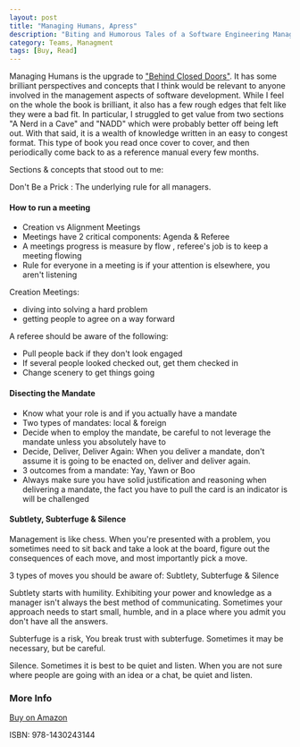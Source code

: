 ```yaml
---
layout: post
title: "Managing Humans, Apress"
description: "Biting and Humorous Tales of a Software Engineering Manager"
category: Teams, Managment
tags: [Buy, Read]
---
```

Managing Humans is the upgrade to ["Behind Closed Doors"](http://bookreviews.markpearl.co.za/Behind-Closed-Doors). It has some brilliant perspectives and concepts that I think would be relevant to anyone involved in the management aspects of software development. While I feel on the whole the book is brilliant, it also has a few rough edges that felt like they were a bad fit. In particular, I struggled to get value from two sections "A Nerd in a Cave" and "NADD" which were probably better off being left out. With that said, it is a wealth of knowledge written in an easy to congest format. This type of book you read once cover to cover, and then periodically come back to as a reference manual every few months.

Sections & concepts that stood out to me:

Don't Be a Prick : The underlying rule for all managers.  

#### How to run a meeting ####

- Creation vs Alignment Meetings  
- Meetings have 2 critical components: Agenda & Referee  
- A meetings progress is measure by flow , referee's job is to keep a meeting flowing  
- Rule for everyone in a meeting is if your attention is elsewhere, you aren't listening  

Creation Meetings:  
- diving into solving a hard problem  
- getting people to agree on a way forward  

A referee should be aware of the following:  
- Pull people back if they don't look engaged  
- If several people looked checked out, get them checked in
- Change scenery to get things going 

#### Disecting the Mandate ####

- Know what your role is and if you actually have a mandate  
- Two types of mandates: local & foreign  
- Decide when to employ the mandate, be careful to not leverage the mandate unless you absolutely have to  
- Decide, Deliver, Deliver Again: When you deliver a mandate, don't assume it is going to be enacted on, deliver and deliver again. 
- 3 outcomes from a mandate: Yay, Yawn or Boo  
- Always make sure you have solid justification and reasoning when delivering a mandate, the fact you have to pull the card is an indicator is will be challenged  

#### Subtlety, Subterfuge & Silence ####

Management is like chess. When you're presented with a problem, you sometimes need to sit back and take a look at the board, figure out the consequences of each move, and most importantly pick a move.

3 types of moves you should be aware of: Subtlety, Subterfuge & Silence  

Subtlety starts with humility. Exhibiting your power and knowledge as a manager isn't always the best method of communicating. Sometimes your approach needs to start small, humble, and in a place where you admit you don't have all the answers. 

Subterfuge is a risk, You break trust with subterfuge. Sometimes it may be necessary, but be careful.  

Silence. Sometimes it is best to be quiet and listen. When you are not sure where people are going with an idea or a chat, be quiet and listen.


### More Info ###

[Buy on Amazon](https://www.amazon.com/Managing-Humans-Humorous-Software-Engineering/dp/1430243147)  

ISBN: 978-1430243144  
